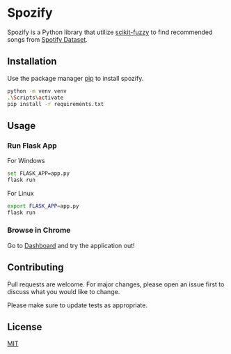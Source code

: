 # Spozify

Spozify is a Python library that utilize [scikit-fuzzy](https://pythonhosted.org/scikit-fuzzy/overview.html) to find recommended songs from [Spotify Dataset](https://www.kaggle.com/tomigelo/spotify-audio-features).

## Installation

Use the package manager [pip](https://pip.pypa.io/en/stable/) to install spozify.

```bash
python -m venv venv
.\Scripts\activate
pip install -r requirements.txt
```

## Usage

### Run Flask App

For Windows

```bash
set FLASK_APP=app.py
flask run
```

For Linux

```bash
export FLASK_APP=app.py
flask run
```

### Browse in Chrome

Go to [Dashboard](http://localhost:5000) and try the application out!

## Contributing

Pull requests are welcome. For major changes, please open an issue first to discuss what you would like to change.

Please make sure to update tests as appropriate.

## License

[MIT](https://choosealicense.com/licenses/mit/)
